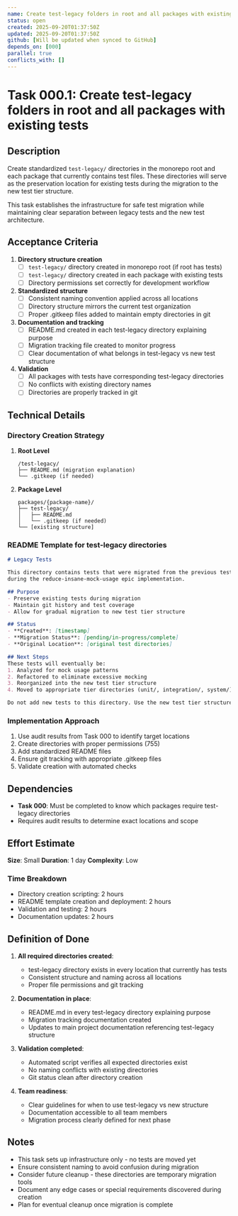 ```yaml
---
name: Create test-legacy folders in root and all packages with existing tests
status: open
created: 2025-09-20T01:37:50Z
updated: 2025-09-20T01:37:50Z
github: [Will be updated when synced to GitHub]
depends_on: [000]
parallel: true
conflicts_with: []
---
```


# Task 000.1: Create test-legacy folders in root and all packages with existing tests

## Description

Create standardized `test-legacy/` directories in the monorepo root and each package that currently contains test files. These directories will serve as the preservation location for existing tests during the migration to the new test tier structure.

This task establishes the infrastructure for safe test migration while maintaining clear separation between legacy tests and the new test architecture.

## Acceptance Criteria

1. **Directory structure creation**
   - [ ] `test-legacy/` directory created in monorepo root (if root has tests)
   - [ ] `test-legacy/` directory created in each package with existing tests
   - [ ] Directory permissions set correctly for development workflow

2. **Standardized structure**
   - [ ] Consistent naming convention applied across all locations
   - [ ] Directory structure mirrors the current test organization
   - [ ] Proper .gitkeep files added to maintain empty directories in git

3. **Documentation and tracking**
   - [ ] README.md created in each test-legacy directory explaining purpose
   - [ ] Migration tracking file created to monitor progress
   - [ ] Clear documentation of what belongs in test-legacy vs new test structure

4. **Validation**
   - [ ] All packages with tests have corresponding test-legacy directories
   - [ ] No conflicts with existing directory names
   - [ ] Directories are properly tracked in git

## Technical Details

### Directory Creation Strategy
1. **Root Level**
   ```
   /test-legacy/
   ├── README.md (migration explanation)
   └── .gitkeep (if needed)
   ```

2. **Package Level**
   ```
   packages/{package-name}/
   ├── test-legacy/
   │   ├── README.md
   │   └── .gitkeep (if needed)
   └── [existing structure]
   ```

### README Template for test-legacy directories
```markdown
# Legacy Tests

This directory contains tests that were migrated from the previous test structure
during the reduce-insane-mock-usage epic implementation.

## Purpose
- Preserve existing tests during migration
- Maintain git history and test coverage
- Allow for gradual migration to new test tier structure

## Status
- **Created**: [timestamp]
- **Migration Status**: [pending/in-progress/complete]
- **Original Location**: [original test directories]

## Next Steps
These tests will eventually be:
1. Analyzed for mock usage patterns
2. Refactored to eliminate excessive mocking
3. Reorganized into the new test tier structure
4. Moved to appropriate tier directories (unit/, integration/, system/)

Do not add new tests to this directory. Use the new test tier structure instead.
```

### Implementation Approach
1. Use audit results from Task 000 to identify target locations
2. Create directories with proper permissions (755)
3. Add standardized README files
4. Ensure git tracking with appropriate .gitkeep files
5. Validate creation with automated checks

## Dependencies

- **Task 000**: Must be completed to know which packages require test-legacy directories
- Requires audit results to determine exact locations and scope

## Effort Estimate

**Size**: Small
**Duration**: 1 day
**Complexity**: Low

### Time Breakdown
- Directory creation scripting: 2 hours
- README template creation and deployment: 2 hours
- Validation and testing: 2 hours
- Documentation updates: 2 hours

## Definition of Done

1. **All required directories created**:
   - test-legacy directory exists in every location that currently has tests
   - Consistent structure and naming across all locations
   - Proper file permissions and git tracking

2. **Documentation in place**:
   - README.md in every test-legacy directory explaining purpose
   - Migration tracking documentation created
   - Updates to main project documentation referencing test-legacy structure

3. **Validation completed**:
   - Automated script verifies all expected directories exist
   - No naming conflicts with existing directories
   - Git status clean after directory creation

4. **Team readiness**:
   - Clear guidelines for when to use test-legacy vs new structure
   - Documentation accessible to all team members
   - Migration process clearly defined for next phase

## Notes

- This task sets up infrastructure only - no tests are moved yet
- Ensure consistent naming to avoid confusion during migration
- Consider future cleanup - these directories are temporary migration tools
- Document any edge cases or special requirements discovered during creation
- Plan for eventual cleanup once migration is complete